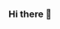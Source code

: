 ### Hi there 👋

<!--
**NMWANNABEAIENGINEER/NMWANNABEAIENGINEER** is a ✨ _special_ ✨ repository because its `README.md` (this file) appears on your GitHub profile.

Here are some ideas to get you started:
![Header](./github-header-image.png)
- 🔭 I’m currently working on ...
- 🌱 I’m currently learning ...
- 👯 I’m looking to collaborate on ...
- 🤔 I’m looking for help with ...
- 💬 Ask me about ...
- 📫 How to reach me: ...
- 😄 Pronouns: ...
- ⚡ Fun fact: ...
-->
